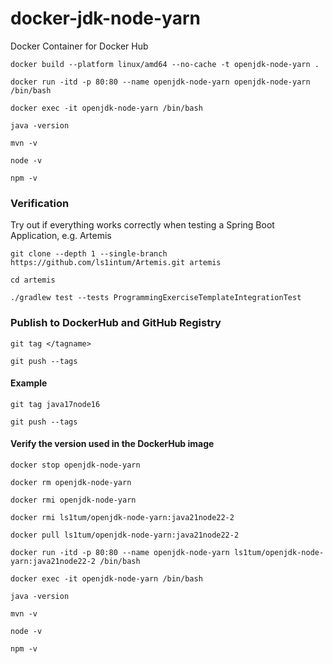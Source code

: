 # docker-jdk-node-yarn
Docker Container for Docker Hub

	docker build --platform linux/amd64 --no-cache -t openjdk-node-yarn .

	docker run -itd -p 80:80 --name openjdk-node-yarn openjdk-node-yarn /bin/bash

	docker exec -it openjdk-node-yarn /bin/bash

	java -version
	
	mvn -v

	node -v
	
	npm -v


### Verification
Try out if everything works correctly when testing a Spring Boot Application, e.g. Artemis

	git clone --depth 1 --single-branch https://github.com/ls1intum/Artemis.git artemis

	cd artemis
	
	./gradlew test --tests ProgrammingExerciseTemplateIntegrationTest



### Publish to DockerHub and GitHub Registry

	git tag </tagname>

    git push --tags
	
	
	
#### Example

	git tag java17node16
	
	git push --tags


#### Verify the version used in the DockerHub image

	docker stop openjdk-node-yarn
	
	docker rm openjdk-node-yarn
	
	docker rmi openjdk-node-yarn

	docker rmi ls1tum/openjdk-node-yarn:java21node22-2

	docker pull ls1tum/openjdk-node-yarn:java21node22-2
	
	docker run -itd -p 80:80 --name openjdk-node-yarn ls1tum/openjdk-node-yarn:java21node22-2 /bin/bash
	
	docker exec -it openjdk-node-yarn /bin/bash
	
	java -version
	
	mvn -v

	node -v
	
	npm -v